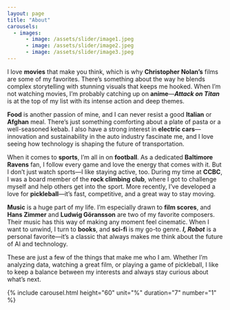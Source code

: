 ```yaml
---
layout: page
title: "About"
carousels:
  - images: 
      - image: /assets/slider/image1.jpeg
      - image: /assets/slider/image2.jpeg
      - image: /assets/slider/image3.jpeg
---
```


I love **movies** that make you think, which is why **Christopher Nolan’s** films are some of my favorites. There’s something about the way he blends complex storytelling with stunning visuals that keeps me hooked. When I’m not watching movies, I’m probably catching up on **anime**—**_Attack on Titan_** is at the top of my list with its intense action and deep themes.  

**Food** is another passion of mine, and I can never resist a good **Italian** or **Afghan** meal. There’s just something comforting about a plate of pasta or a well-seasoned kebab. I also have a strong interest in **electric cars**—innovation and sustainability in the auto industry fascinate me, and I love seeing how technology is shaping the future of transportation.  

When it comes to **sports**, I’m all in on **football**. As a dedicated **Baltimore Ravens** fan, I follow every game and love the energy that comes with it. But I don’t just watch sports—I like staying active, too. During my time at **CCBC**, I was a board member of the **rock climbing club**, where I got to challenge myself and help others get into the sport. More recently, I’ve developed a love for **pickleball**—it’s fast, competitive, and a great way to stay moving.  

**Music** is a huge part of my life. I’m especially drawn to **film scores**, and **Hans Zimmer** and **Ludwig Göransson** are two of my favorite composers. Their music has this way of making any moment feel cinematic. When I want to unwind, I turn to **books**, and **sci-fi** is my go-to genre. **_I, Robot_** is a personal favorite—it’s a classic that always makes me think about the future of AI and technology.  

These are just a few of the things that make me who I am. Whether I’m analyzing data, watching a great film, or playing a game of pickleball, I like to keep a balance between my interests and always stay curious about what’s next.

{% include carousel.html height="60" unit="%" duration="7" number="1" %}

